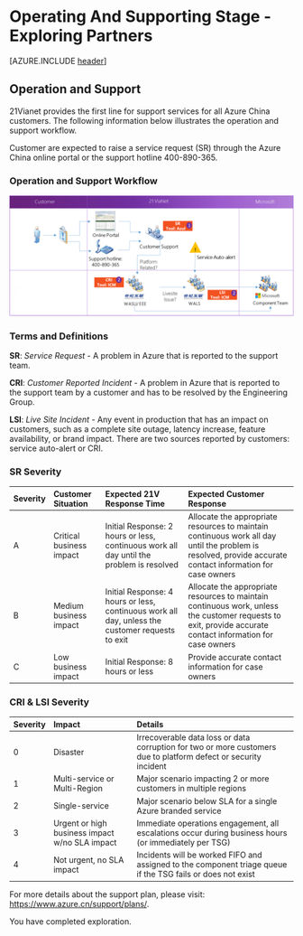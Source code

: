 <properties
	pageTitle="Global Customer Playbook operating-supporting-explore-partners | Azure"
	description="Global Customer Playbook - exploring the Partners area of the Operating and Supporting Stage"
	services="global-customer-playbook"
	documentationCenter=""
	authors="jtong"
	manager="edwinc"
	editor=""
	tags="global-customer-playbook"/>

<tags
	ms.service="migration-lifecycle-operating-supporting"
	ms.workload=""
	ms.tgt_pltfrm=""
	ms.devlang="na"
	ms.topic="article"
	ms.date="12/26/2016"
	wacn.date="12/26/2016"
	wacn.lang="en"
	ms.author="jtong"/>


# Operating And Supporting Stage - Exploring Partners

[AZURE.INCLUDE [header](../../../includes/operating-supporting-explore.md)]

## Operation and Support

21Vianet provides the first line for support services for all Azure China customers. The following information below illustrates the operation and support workflow.
 
Customer are expected to raise a service request (SR) through the Azure China online portal or the support hotline 400-890-365.

### Operation and Support Workflow

![img](../../media/support-workflow.png)

### Terms and Definitions

**SR**: *Service Request* - A problem in Azure that is reported to the support team.

**CRI**: *Customer Reported Incident* - A problem in Azure that is reported to the support team by a customer and has to be resolved by the Engineering Group.

**LSI**: *Live Site Incident* - Any event in production that has an impact on customers, such as a complete site outage, latency increase, feature availability, or brand impact. There are two sources reported by customers: service auto-alert or CRI.

### SR Severity 

|**Severity** | **Customer Situation** | **Expected 21V Response Time** | **Expected Customer Response** |
|:------------ |:------------ |:------------ |:------------ |
| A | Critical business impact | Initial Response: 2 hours or less, continuous work all day until the problem is resolved | Allocate the appropriate resources to maintain continuous work all day until the problem is resolved, provide accurate contact information for case owners |
| B | Medium business impact | Initial Response: 4 hours or less, continuous work all day, unless the customer requests to exit | Allocate the appropriate resources to maintain continuous work, unless the customer requests to exit, provide accurate contact information for case owners |
| C | Low business impact | Initial Response: 8 hours or less | Provide accurate contact information for case owners |

### CRI & LSI Severity 

|**Severity** | **Impact** | **Details** |
|:----------- |:---------- |:----------- |
| 0 | Disaster | Irrecoverable data loss or data corruption for two or more customers due to platform defect or security incident |
| 1 | Multi-service or Multi-Region | Major scenario impacting 2 or more customers in multiple regions |
| 2 | Single-service | Major scenario below SLA for a single Azure branded service |
| 3 | Urgent or high business impact w/no SLA impact | Immediate operations engagement, all escalations occur during business hours (or immediately per TSG) |
| 4 | Not urgent, no SLA impact | Incidents will be worked FIFO and assigned to the component triage queue if the TSG fails or does not exist |

For more details about the support plan, please visit: https://www.azure.cn/support/plans/.

You have completed exploration.





